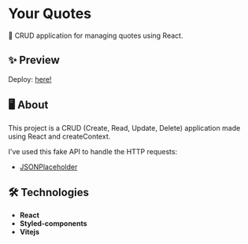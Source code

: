 # Your Quotes

📌 CRUD application for managing quotes using React.

## ✨ Preview

Deploy: [here!](https://your-quotes.netlify.app/)

## 🖥 About

This project is a CRUD (Create, Read, Update, Delete) application made using React and createContext.

I've used this fake API to handle the HTTP requests:

- [JSONPlaceholder](https://jsonplaceholder.typicode.com/)

## 🛠 Technologies

- **React**
- **Styled-components**
- **Vitejs**

